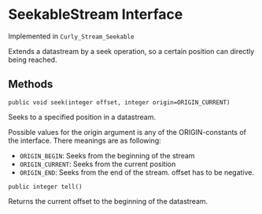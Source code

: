 # SeekableStream Interface #
Implemented in `Curly_Stream_Seekable`

Extends a datastream by a seek operation, so a certain position can directly being reached.

## Methods ##
`public void seek(integer offset, integer origin=ORIGIN_CURRENT)`

Seeks to a specified position in a datastream.

Possible values for the origin argument is any of the ORIGIN-constants of the interface. There meanings are as following:
  * `ORIGIN_BEGIN`: Seeks from the beginning of the stream
  * `ORIGIN_CURRENT`: Seeks from the current position
  * `ORIGIN_END`: Seeks from the end of the stream. offset has to be negative.

`public integer tell()`

Returns the current offset to the beginning of the datastream.
